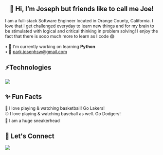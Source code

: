<h2 align="center">
 👋 Hi, I’m Joseph but friends like to call me Joe!
 </h2>

<div>
I am a full-stack Software Engineer located in Orange County, California. I love that I get challenged everyday to learn new things and for my brain to be stimulated with logical and critical thinking in problem solving! I enjoy the fact that there is sooo much more to learn as I code 😱
</div>
<br/>
<div>
• 🌱 I'm currently working on learning <b>Python</b><br/>
• 📧 <a href="mailto:park.josephsw@gmail.com"> park.josephsw@gmail.com</a> <br/>
</div>

 <h2>⚡Technologies</h2>
  <p>
  <a href="https://skillicons.dev">
    <img src="https://skillicons.dev/icons?i=js,react,html,css,nodejs,vscode,figma,docker,materialui,postgres,webpack" />
  </a>
</p>

<h2>✨ Fun Facts</h2>   
<div>🏀 I love playing & watching basketball! Go Lakers!</div>
<div>⚾ I love playing & watching baseball as well. Go Dodgers!</div>
<div>👟 I am a huge sneakerhead</div>
  
<h2>🤝 Let's Connect</h2> 
<p>
  <a href="https://www.linkedin.com/in/josephswpark/">
    <img src="https://skillicons.dev/icons?i=linkedin" />
  </a>
</p>
  
<!---
josephswpark/josephswpark is a ✨ special ✨ repository because its `README.md` (this file) appears on your GitHub profile.
You can click the Preview link to take a look at your changes.
--->
